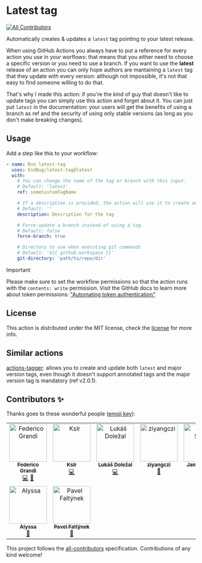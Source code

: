 # Latest tag

[![All Contributors](https://img.shields.io/github/all-contributors/EndBug/latest-tag)](#contributors-)

Automatically creates & updates a `latest` tag pointing to your latest release.

When using GitHub Actions you always have to put a reference for every action you use in your worflows: that means that you either need to choose a specific version or you need to use a branch.
If you want to use the **latest** release of an action you can only hope authors are mantaining a `latest` tag that they update with every version: although not impossible, it's not that easy to find someone willing to do that.

That's why I made this action: if you're the kind of guy that doesn't like to update tags you can simply use this action and forget about it. You can just put `latest` in the documentation: your users will get the benefits of using a branch as ref and the security of using only stable versions (as long as you don't make breaking changes).

## Usage

Add a step like this to your workflow:

```yaml
- name: Run latest-tag
  uses: EndBug/latest-tag@latest
  with:
    # You can change the name of the tag or branch with this input.
    # Default: 'latest'
    ref: someCustomTagName

    # If a description is provided, the action will use it to create an annotated tag. If none is given, the action will create a lightweight tag.
    # Default: ''
    description: Description for the tag

    # Force-update a branch instead of using a tag.
    # Default: false
    force-branch: true

    # Directory to use when executing git commands
    # Default: '${{ github.workspace }}'
    git-directory: 'path/to/repo/dir'
```

> [!IMPORTANT]
> Please make sure to set the workflow permissions so that the action runs with the `contents: write` permission. Visit the GitHub docs to learn more about token permissions: ["Automating token authentication"](https://docs.github.com/en/actions/security-guides/automatic-token-authentication)

## License

This action is distributed under the MIT license, check the [license](LICENSE) for more info.

## Similar actions

[actions-tagger](https://github.com/marketplace/actions/actions-tagger): allows you to create and update both `latest` and major version tags, even though it doesn't support annotated tags and the major version tag is mandatory (ref v2.0.1).

## Contributors ✨

Thanks goes to these wonderful people ([emoji key](https://allcontributors.org/docs/en/emoji-key)):

<!-- ALL-CONTRIBUTORS-LIST:START - Do not remove or modify this section -->
<!-- prettier-ignore-start -->
<!-- markdownlint-disable -->
<table>
  <tbody>
    <tr>
      <td align="center" valign="top" width="14.28%"><a href="https://github.com/EndBug"><img src="https://avatars1.githubusercontent.com/u/26386270?v=4?s=100" width="100px;" alt="Federico Grandi"/><br /><sub><b>Federico Grandi</b></sub></a><br /><a href="https://github.com/EndBug/latest-tag/commits?author=EndBug" title="Code">💻</a> <a href="https://github.com/EndBug/latest-tag/commits?author=EndBug" title="Documentation">📖</a></td>
      <td align="center" valign="top" width="14.28%"><a href="https://github.com/kslr"><img src="https://avatars3.githubusercontent.com/u/5516323?v=4?s=100" width="100px;" alt="Kslr"/><br /><sub><b>Kslr</b></sub></a><br /><a href="https://github.com/EndBug/latest-tag/commits?author=kslr" title="Code">💻</a></td>
      <td align="center" valign="top" width="14.28%"><a href="http://lukas.dolezalu.cz/"><img src="https://avatars0.githubusercontent.com/u/132277?v=4?s=100" width="100px;" alt="Lukáš Doležal"/><br /><sub><b>Lukáš Doležal</b></sub></a><br /><a href="https://github.com/EndBug/latest-tag/commits?author=DocX" title="Code">💻</a></td>
      <td align="center" valign="top" width="14.28%"><a href="https://github.com/ziyangczi"><img src="https://avatars0.githubusercontent.com/u/41968256?v=4?s=100" width="100px;" alt="ziyangczi"/><br /><sub><b>ziyangczi</b></sub></a><br /><a href="#ideas-ziyangczi" title="Ideas, Planning, & Feedback">🤔</a></td>
      <td align="center" valign="top" width="14.28%"><a href="https://floppy.org.uk"><img src="https://avatars.githubusercontent.com/u/3565?v=4?s=100" width="100px;" alt="James Smith"/><br /><sub><b>James Smith</b></sub></a><br /><a href="#ideas-Floppy" title="Ideas, Planning, & Feedback">🤔</a> <a href="https://github.com/EndBug/latest-tag/commits?author=Floppy" title="Code">💻</a></td>
      <td align="center" valign="top" width="14.28%"><a href="https://seb.people.metio.wtf/"><img src="https://avatars.githubusercontent.com/u/44168?v=4?s=100" width="100px;" alt="Sebastian Hoß"/><br /><sub><b>Sebastian Hoß</b></sub></a><br /><a href="https://github.com/EndBug/latest-tag/commits?author=sebhoss" title="Code">💻</a></td>
      <td align="center" valign="top" width="14.28%"><a href="http://linkedin.com/in/tgoffinet/"><img src="https://avatars.githubusercontent.com/u/15070724?v=4?s=100" width="100px;" alt="Tyler Goffinet"/><br /><sub><b>Tyler Goffinet</b></sub></a><br /><a href="https://github.com/EndBug/latest-tag/commits?author=qubitz" title="Code">💻</a></td>
    </tr>
    <tr>
      <td align="center" valign="top" width="14.28%"><a href="https://github.com/alyssa-glean"><img src="https://avatars.githubusercontent.com/u/57534485?v=4?s=100" width="100px;" alt="Alyssa"/><br /><sub><b>Alyssa</b></sub></a><br /><a href="https://github.com/EndBug/latest-tag/issues?q=author%3Aalyssa-glean" title="Bug reports">🐛</a></td>
      <td align="center" valign="top" width="14.28%"><a href="https://github.com/pavel-faltynek"><img src="https://avatars.githubusercontent.com/u/86114047?v=4?s=100" width="100px;" alt="Pavel Faltýnek"/><br /><sub><b>Pavel Faltýnek</b></sub></a><br /><a href="#maintenance-pavel-faltynek" title="Maintenance">🚧</a></td>
    </tr>
  </tbody>
</table>

<!-- markdownlint-restore -->
<!-- prettier-ignore-end -->

<!-- ALL-CONTRIBUTORS-LIST:END -->

This project follows the [all-contributors](https://github.com/all-contributors/all-contributors) specification. Contributions of any kind welcome!
